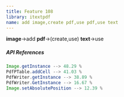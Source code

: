 ```yaml
---
title: Feature 108
library: itextpdf
name: add image,create pdf,use pdf,use text
---
```


**image**->add **pdf**->(create,use) **text**->use 

##### API References

```java
Image.getInstance --> 48.29 %
PdfPTable.addCell --> 41.03 %
PdfWriter.getInstance --> 38.89 %
PdfWriter.GetInstance --> 16.67 %
Image.setAbsolutePosition --> 12.39 %
```
